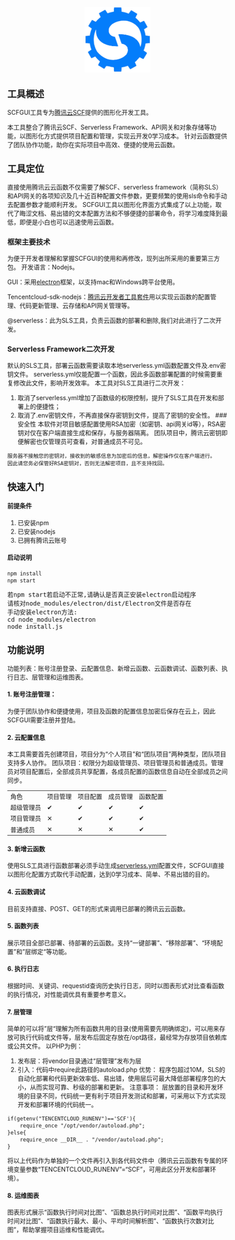 <div align=center><img src="https://github.com/simplescf/scfgui/raw/main/html/img/logotop.png" width="150" height="150" /></div>

## 工具概述

SCFGUI工具专为[腾讯云SCF](https://cloud.tencent.com/product/scf)提供的图形化开发工具。

本工具整合了腾讯云SCF、Serverless Framework、API网关和对象存储等功能，以图形化方式提供项目配置和管理，实现云开发0学习成本。
针对云函数提供了团队协作功能，助你在实际项目中高效、便捷的使用云函数。

## 工具定位

直接使用腾讯云云函数不仅需要了解SCF、serverless framework（简称SLS）和API网关的各项知识及几十近百种配置文件参数，更要频繁的使用sls命令和手动去配置参数才能顺利开发。
SCFGUI工具以图形化界面方式集成了以上功能，取代了晦涩文档、易出错的文本配置方法和不够便捷的部署命令，将学习难度降到最低，即便是小白也可以迅速使用云函数。

### 框架主要技术

为便于开发者理解和掌握SCFGUI的使用和再修改，现列出所采用的重要第三方包。
开发语言：Nodejs。

GUI：采用[electron](https://www.electronjs.org/)框架，以支持mac和Windows跨平台使用。

Tencentcloud-sdk-nodejs：[腾讯云开发者工具套件](https://cloud.tencent.com/document/sdk/Node.js)用以实现云函数的配置管理、代码更新管理、云存储和API网关管理等。

@serverless：此为SLS工具，负责云函数的部署和删除,我们对此进行了二次开发。

### Serverless Framework二次开发
默认的SLS工具，部署云函数需要读取本地serverless.yml函数配置文件及.env密钥文件。
serverless.yml仅能配置一个函数，因此多函数部署配置的时候需要重复修改此文件，影响开发效率。
本工具对SLS工具进行二次开发：
1. 取消了serverless.yml增加了函数级的权限控制，提升了SLS工具在开发和部署上的便捷性；
2. 取消了.env密钥文件，不再直接保存密钥到文件，提高了密钥的安全性。
###安全性
本软件对项目敏感配置使用RSA加密（如密钥、api网关id等），RSA密钥对仅在客户端直接生成和保存，与服务器隔离。
团队项目中，腾讯云密钥即便解密也仅管理员可查看，对普通成员不可见。
```
服务器不接触您的密钥对，接收到的敏感信息为加密后的信息，解密操作仅在客户端进行。
因此请您务必保管好RSA密钥对，否则无法解密项目，且不支持找回。
```

## 快速入门

#### 前提条件
1. 已安装npm
2. 已安装nodejs
3. 已拥有腾讯云账号

####  启动说明
```
npm install
npm start
```
<pre>
若npm start若启动不正常,请确认是否真正安装electron启动程序
请核对node_modules/electron/dist/Electron文件是否存在
手动安装electron方法:
cd node_modules/electron
node install.js
</pre>

## 功能说明

功能列表：账号注册登录、云配置信息、新增云函数、云函数调试、函数列表、执行日志、层管理和运维图表。
#### 1. 账号注册管理：
为便于团队协作和便捷使用，项目及函数的配置信息加密后保存在云上，因此SCFGUI需要注册并登陆。
#### 2. 云配置信息
本工具需要首先创建项目，项目分为“个人项目”和“团队项目”两种类型，团队项目支持多人协作。
团队项目：权限分为超级管理员、项目管理员和普通成员。管理员对项目配置后，全部成员共享配置，各成员配置的函数信息自动在全部成员之间同步。

<table>
    <tr><td>角色</td><td>项目管理</td><td>项目配置</td><td>成员管理</td><td>函数配置</td></tr>
    <tr><td>超级管理员</td><td>✔︎</td><td>✔︎</td><td>✔︎</td><td>✔︎</td></tr>
    <tr><td>项目管理员</td><td>✕</td><td>✔︎</td><td>✔︎</td><td>✔︎</td></tr>
    <tr><td>普通成员</td><td>✕</td><td>✕</td><td>✕</td><td>✔︎</td></tr>
</table>

#### 3. 新增云函数
使用SLS工具进行函数部署必须手动生成[serverless.yml](https://github.com/serverless-components/tencent-scf/blob/master/docs/configure.md)配置文件，SCFGUI直接以图形化配置方式取代手动配置，达到0学习成本、简单、不易出错的目的。
#### 4. 云函数调试
目前支持直接、POST、GET的形式来调用已部署的腾讯云云函数。
#### 5. 函数列表
展示项目全部已部署、待部署的云函数。支持“一键部署”、“移除部署”、“环境配置”和”层绑定“等功能。
#### 6. 执行日志
根据时间、关键词、requestid查询历史执行日志，同时以图表形式对比查看函数的执行情况，对性能调优具有重要参考意义。
#### 7. 层管理
简单的可以将”层“理解为所有函数共用的目录(使用需要先明确绑定)，可以用来存放可执行代码或文件等，层发布后固定存放在/opt路径，最经常为存放项目依赖库或公共文件。
以PHP为例：
1. 发布层：将vendor目录通过“层管理”发布为层
2. 引入：代码中require此路径的autoload.php
优势：
程序包超过10M，SLS的自动化部署和代码更新效率低、易出错，使用层后可最大降低部署程序包的大小，从而实现可靠、秒级的部署和更新。
注意事项：
层放置的目录和开发环境的目录不同，代码统一更有利于项目开发测试和部署，可采用以下方式实现开发和部署环境的代码统一。

```
if(getenv("TENCENTCLOUD_RUNENV")=='SCF'){
    require_once "/opt/vendor/autoload.php";
}else{
    require_once __DIR__ . "/vendor/autoload.php";
}
```
将以上代码作为单独的一个文件再引入到各代码文件中（腾讯云云函数有专属的环境变量参数“TENCENTCLOUD_RUNENV”=“SCF”，可用此区分开发和部署环境）。

#### 8. 运维图表
图表形式展示“函数执行时间对比图”、“函数总执行时间对比图”、“函数平均执行时间对比图”、“函数执行最大、最小、平均时间解析图”、“函数执行次数对比图”，帮助掌握项目运维和性能调优。
